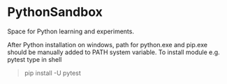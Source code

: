 # PythonSandbox
Space for Python learning and experiments.

After Python installation on windows, path for python.exe and pip.exe should be manually added to PATH system variable.
To install module e.g. pytest type in shell
> pip install -U pytest

